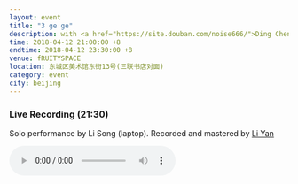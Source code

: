 ```yaml
---
layout: event
title: "3 ge ge"
description: with <a href="https://site.douban.com/noise666/">Ding Chenchen</a>, <a href="https://site.douban.com/petface">Li Yan</a>
time: 2018-04-12 21:00:00 +8
endtime: 2018-04-12 23:30:00 +8
venue: fRUITYSPACE
location: 东城区美术馆东街13号(三联书店对面)
category: event
city: beijing
---
```



### Live Recording (21:30)

Solo performance by Li Song (laptop).
Recorded and mastered by <a href="https://site.douban.com/petface/">Li Yan</a>

<audio src="{{site.cdn_path}}2018-04-13-lisong-at-fruityspace.mp3" controls="">
</audio>
